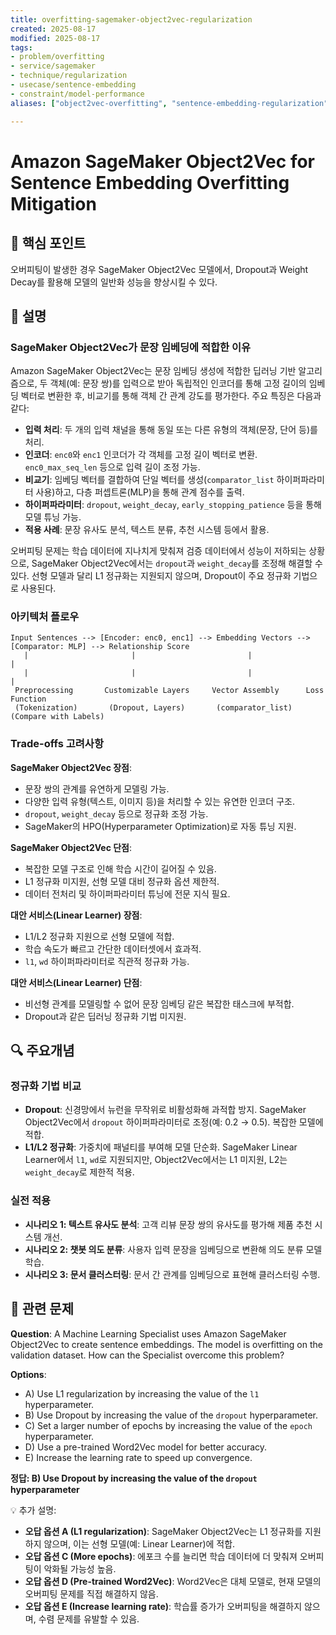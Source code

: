 ```yaml
---
title: overfitting-sagemaker-object2vec-regularization
created: 2025-08-17
modified: 2025-08-17
tags:
- problem/overfitting
- service/sagemaker
- technique/regularization
- usecase/sentence-embedding
- constraint/model-performance
aliases: ["object2vec-overfitting", "sentence-embedding-regularization", "sagemaker-regularization"]

---
```


# Amazon SageMaker Object2Vec for Sentence Embedding Overfitting Mitigation

## 🎯 핵심 포인트

오버피팅이 발생한 경우 SageMaker Object2Vec 모델에서, Dropout과 Weight Decay를 활용해 모델의 일반화 성능을 향상시킬 수 있다.

## 📝 설명

### SageMaker Object2Vec가 문장 임베딩에 적합한 이유

Amazon SageMaker Object2Vec는 문장 임베딩 생성에 적합한 딥러닝 기반 알고리즘으로, 두 객체(예: 문장 쌍)를 입력으로 받아 독립적인 인코더를 통해 고정 길이의 임베딩 벡터로 변환한 후, 비교기를 통해 객체 간 관계 강도를 평가한다. 주요 특징은 다음과 같다:
- **입력 처리**: 두 개의 입력 채널을 통해 동일 또는 다른 유형의 객체(문장, 단어 등)를 처리.
- **인코더**: `enc0`와 `enc1` 인코더가 각 객체를 고정 길이 벡터로 변환. `enc0_max_seq_len` 등으로 입력 길이 조정 가능.
- **비교기**: 임베딩 벡터를 결합하여 단일 벡터를 생성(`comparator_list` 하이퍼파라미터 사용)하고, 다층 퍼셉트론(MLP)을 통해 관계 점수를 출력.
- **하이퍼파라미터**: `dropout`, `weight_decay`, `early_stopping_patience` 등을 통해 모델 튜닝 가능.
- **적용 사례**: 문장 유사도 분석, 텍스트 분류, 추천 시스템 등에서 활용.

오버피팅 문제는 학습 데이터에 지나치게 맞춰져 검증 데이터에서 성능이 저하되는 상황으로, SageMaker Object2Vec에서는 `dropout`과 `weight_decay`를 조정해 해결할 수 있다. 선형 모델과 달리 L1 정규화는 지원되지 않으며, Dropout이 주요 정규화 기법으로 사용된다.

### 아키텍처 플로우

```
Input Sentences --> [Encoder: enc0, enc1] --> Embedding Vectors --> [Comparator: MLP] --> Relationship Score
   |                       |                         |                    |
   |                       |                         |                    |
 Preprocessing       Customizable Layers     Vector Assembly      Loss Function
 (Tokenization)       (Dropout, Layers)       (comparator_list)    (Compare with Labels)
```

### Trade-offs 고려사항

**SageMaker Object2Vec 장점**:
- 문장 쌍의 관계를 유연하게 모델링 가능.
- 다양한 입력 유형(텍스트, 이미지 등)을 처리할 수 있는 유연한 인코더 구조.
- `dropout`, `weight_decay` 등으로 정규화 조정 가능.
- SageMaker의 HPO(Hyperparameter Optimization)로 자동 튜닝 지원.

**SageMaker Object2Vec 단점**:
- 복잡한 모델 구조로 인해 학습 시간이 길어질 수 있음.
- L1 정규화 미지원, 선형 모델 대비 정규화 옵션 제한적.
- 데이터 전처리 및 하이퍼파라미터 튜닝에 전문 지식 필요.

**대안 서비스(Linear Learner) 장점**:
- L1/L2 정규화 지원으로 선형 모델에 적합.
- 학습 속도가 빠르고 간단한 데이터셋에서 효과적.
- `l1`, `wd` 하이퍼파라미터로 직관적 정규화 가능.

**대안 서비스(Linear Learner) 단점**:
- 비선형 관계를 모델링할 수 없어 문장 임베딩 같은 복잡한 태스크에 부적합.
- Dropout과 같은 딥러닝 정규화 기법 미지원.

## 🔍 주요개념

### 정규화 기법 비교

- **Dropout**: 신경망에서 뉴런을 무작위로 비활성화해 과적합 방지. SageMaker Object2Vec에서 `dropout` 하이퍼파라미터로 조정(예: 0.2 → 0.5). 복잡한 모델에 적합.
- **L1/L2 정규화**: 가중치에 패널티를 부여해 모델 단순화. SageMaker Linear Learner에서 `l1`, `wd`로 지원되지만, Object2Vec에서는 L1 미지원, L2는 `weight_decay`로 제한적 적용.

### 실전 적용

- **시나리오 1: 텍스트 유사도 분석**: 고객 리뷰 문장 쌍의 유사도를 평가해 제품 추천 시스템 개선.
- **시나리오 2: 챗봇 의도 분류**: 사용자 입력 문장을 임베딩으로 변환해 의도 분류 모델 학습.
- **시나리오 3: 문서 클러스터링**: 문서 간 관계를 임베딩으로 표현해 클러스터링 수행.

## 📝 관련 문제

**Question**: A Machine Learning Specialist uses Amazon SageMaker Object2Vec to create sentence embeddings. The model is overfitting on the validation dataset. How can the Specialist overcome this problem?

**Options**:
- A) Use L1 regularization by increasing the value of the `l1` hyperparameter.
- B) Use Dropout by increasing the value of the `dropout` hyperparameter.
- C) Set a larger number of epochs by increasing the value of the `epoch` hyperparameter.
- D) Use a pre-trained Word2Vec model for better accuracy.
- E) Increase the learning rate to speed up convergence.

**정답: B) Use Dropout by increasing the value of the `dropout` hyperparameter**

💡 추가 설명:
- **오답 옵션 A (L1 regularization)**: SageMaker Object2Vec는 L1 정규화를 지원하지 않으며, 이는 선형 모델(예: Linear Learner)에 적합.
- **오답 옵션 C (More epochs)**: 에포크 수를 늘리면 학습 데이터에 더 맞춰져 오버피팅이 악화될 가능성 높음.
- **오답 옵션 D (Pre-trained Word2Vec)**: Word2Vec은 대체 모델로, 현재 모델의 오버피팅 문제를 직접 해결하지 않음.
- **오답 옵션 E (Increase learning rate)**: 학습률 증가가 오버피팅을 해결하지 않으며, 수렴 문제를 유발할 수 있음.